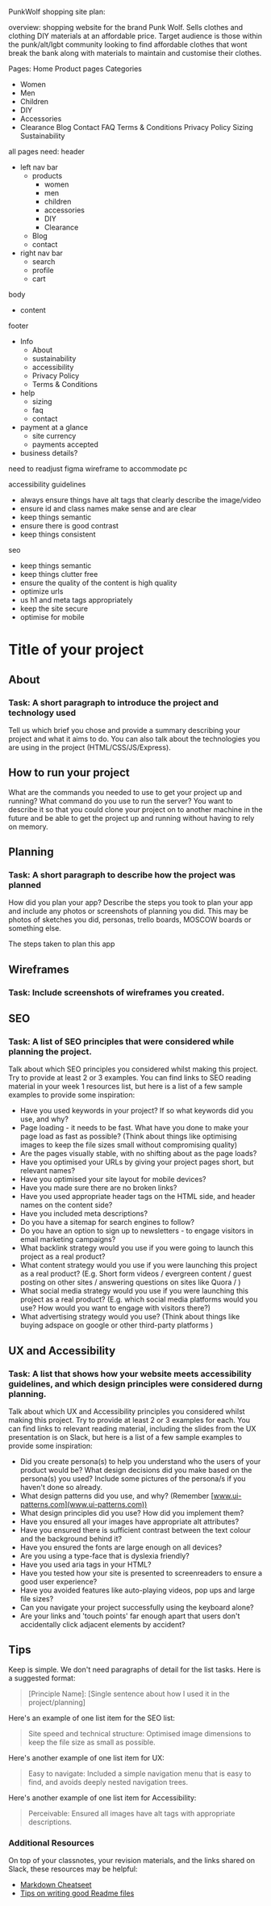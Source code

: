 PunkWolf shopping site plan:

overview:
shopping website for the brand Punk Wolf. Sells clothes and clothing DIY materials at an affordable price. Target audience is those within the punk/alt/lgbt community looking to find affordable clothes that wont break the bank along with materials to maintain and customise their clothes.

Pages:
Home
Product pages
Categories
 - Women
 - Men
 - Children
 - DIY
 - Accessories
 - Clearance
Blog
Contact 
FAQ
Terms & Conditions
Privacy Policy
Sizing
Sustainability

all pages need:
header 
 - left nav bar
    - products
        - women
        - men
        - children
        - accessories
        - DIY
        - Clearance
    - Blog
    - contact
 - right nav bar
    - search
    - profile
    - cart

body
 - content

footer
 - Info
    - About
    - sustainability
    - accessibility
    - Privacy Policy
    - Terms & Conditions
 - help
    - sizing
    - faq
    - contact
 - payment at a glance
    - site currency
    - payments accepted
 - business details?

 need to readjust figma wireframe to accommodate pc

accessibility guidelines
 - always ensure things have alt tags that clearly describe the image/video
 - ensure id and class names make sense and are clear
 - keep things semantic
 - ensure there is good contrast
 - keep things consistent

seo
 - keep things semantic
 - keep things clutter free
 - ensure the quality of the content is high quality
 - optimize urls
 - us h1 and meta tags appropriately 
 - keep the site secure
 - optimise for mobile 





# Title of your project

## About

### Task: A short paragraph to introduce the project and technology used

Tell us which brief you chose and provide a summary describing your project and what it aims to do. You can also talk about the technologies you are using in the project (HTML/CSS/JS/Express).

## How to run your project

What are the commands you needed to use to get your project up and running? What command do you use to run the server? You want to describe it so that you could clone your project on to another machine in the future and be able to get the project up and running without having to rely on memory.

## Planning

### Task: A short paragraph to describe how the project was planned

How did you plan your app? Describe the steps you took to plan your app and include any photos or screenshots of planning you did. This may be photos of sketches you did, personas, trello boards, MOSCOW boards or something else. 

The steps taken to plan this app 

## Wireframes

### Task: Include screenshots of wireframes you created.

## SEO

### Task: A list of SEO principles that were considered while planning the project.

Talk about which SEO principles you considered whilst making this project. Try to provide at least 2 or 3 examples. You can find links to SEO reading material in your week 1 resources list, but here is a list of a few sample examples to provide some inspiration:

- Have you used keywords in your project? If so what keywords did you use, and why?
- Page loading - it needs to be fast. What have you done to make your page load as fast as possible? (Think about things like optimising images to keep the file sizes small without compromising quality)
-  Are the pages visually stable, with no shifting about as the page loads?
- Have you optimised your URLs by giving your project pages short, but relevant names?
- Have you optimised your site layout for mobile devices?
- Have you made sure there are no broken links?
- Have you used appropriate header tags on the HTML side, and header names on the content side?
- Have you included meta descriptions?
- Do you have a sitemap for search engines to follow?
- Do you have an option to sign up to newsletters - to engage visitors in email marketing campaigns?
- What backlink strategy would you use if you were going to launch this project as a real product?
- What content strategy would you use if you were launching this project as a real product? (E.g. Short form videos / evergreen content / guest posting on other sites / answering questions on sites like Quora / )
- What social media strategy would you use if you were launching this project as a real product? (E.g. which social media platforms would you use? How would you want to engage with visitors there?)
- What advertising strategy would you use? (Think about things like buying adspace on google or other third-party platforms )

## UX and Accessibility

### Task: A list that shows how your website meets accessibility guidelines, and which design principles were considered durng planning.

Talk about which UX and Accessibility principles you considered whilst making this project. Try to provide at least 2 or 3 examples for each. You can find links to relevant reading material, including the slides from the UX presentation is on Slack, but here is a list of a few sample examples to provide some inspiration:

- Did you create persona(s) to help you understand who the users of your product would be? What design decisions did you make based on the persona(s) you used? Include some pictures of the persona/s if you haven't done so already.
- What design patterns did you use, and why? (Remember [www.ui-patterns.com](www.ui-patterns.com))
- What design principles did you use? How did you implement them? 
- Have you ensured all your images have appropriate alt attributes?
- Have you ensured there is sufficient contrast between the text colour and the background behind it?
- Have you ensured the fonts are large enough on all devices?
- Are you using a type-face that is dyslexia friendly?
- Have you used aria tags in your HTML?
- Have you tested how your site is presented to screenreaders to ensure a good user experience?
- Have you avoided features like auto-playing videos, pop ups and large file sizes?
- Can you navigate your project successfully using the keyboard alone?
- Are your links and 'touch points' far enough apart that users don't accidentally click adjacent elements by accident?

## Tips

Keep is simple. We don't need paragraphs of detail for the list tasks. Here is a suggested format:

> [Principle Name]: [Single sentence about how I used it in the project/planning]

Here's an example of one list item for the SEO list:

> Site speed and technical structure: Optimised image dimensions to keep the file size as small as possible.

Here's another example of one list item for UX:

> Easy to navigate: Included a simple navigation menu that is easy to find, and avoids deeply nested navigation trees.

Here's another example of one list item for Accessibility:

> Perceivable: Ensured all images have alt tags with appropriate descriptions.

### Additional Resources

On top of your classnotes, your revision materials, and the links shared on Slack, these resources may be helpful:

- [Markdown Cheatseet](https://www.markdownguide.org/cheat-sheet/)
- [Tips on writing good Readme files](https://www.freecodecamp.org/news/how-to-write-a-good-readme-file/)
